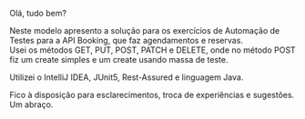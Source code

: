 Olá, tudo bem?  

Neste modelo apresento a solução para os exercícios de Automação de Testes para a API Booking, que faz agendamentos e reservas.  
Usei os métodos GET, PUT, POST, PATCH e DELETE, onde no método POST fiz um create simples e um create usando massa de teste.  

Utilizei o IntelliJ IDEA, JUnit5, Rest-Assured e linguagem Java.  

Fico à disposição para esclarecimentos, troca de experiências e sugestões.  
Um abraço.  
